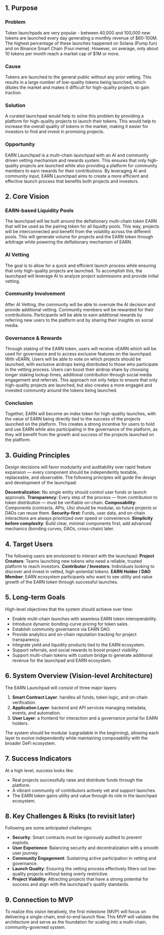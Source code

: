 ## 1. Purpose
### Problem
Token launchpads are very popular - between 40,000 and 100,000 new tokens are launched every day generating a monthly revenue of \$60-100M. The highest percentage of these launches happened on Solana (Pump.fun) and on Binance Smart Chain (Four.meme). However, on average, only about 10 tokens per month reach a market cap of \$1M or more. 
### Cause
Tokens are launched to the general public without any prior vetting. This results in a large number of low-quality tokens being launched, which dilutes the market and makes it difficult for high-quality projects to gain traction. 
### Solution
A curated launchpad would help to solve this problem by providing a platform for high-quality projects to launch their tokens. This would help to increase the overall quality of tokens in the market, making it easier for investors to find and invest in promising projects. 
### Opportunity
EARN Launchpad is a multi-chain launchpad with an AI and community driven vetting mechanism and rewards system. This ensures that only high-quality projects are launched while also providing a platform for community members to earn rewards for their contributions. By leveraging AI and community input, EARN Launchpad aims to create a more efficient and effective launch process that benefits both projects and investors.

## 2. Core Vision

### EARN-based Liquidity Pools
The launchpad will be built around the deflationary multi-chain token EARN that will be used as the pairing token for all liquidty pools. This way, projects will be interconnected and benefit from the volatility across the different pools. This will generate volume for projects and the EARN token through arbitrage while powering the deflationary mechanism of EARN. 

### AI Vetting
The goal is to allow for a quick and efficient launch process while ensuring that only high-quality projects are launched. To accomplish this, the launchpad will leverage AI to analyze project submissions and provide initial vetting. 

### Community Involvement
After AI Vetting, the community will be able to overrule the AI decision and provide additional vetting. Community members will be rewarded for their contributions. Participants will be able to earn additional rewards by referring new users to the platform and by sharing their insights on social media.

### Governance & Rewards
Through staking of the EARN token, users will receive vEARN which will be used for governance and to access exclusive features on the launchpad. With vEARN, Users will be able to vote on which projects should be launched, with exclusive airdrops being distributed to those who participate in the vetting process. Users can boost their airdrop share by choosing longer staking lockup times, additional contribution through social media engagement and referrals. This approach not only helps to ensure that only high-quality projects are launched, but also creates a more engaged and invested community around the tokens being launched. 

### Conclusion
Together, EARN will become an index token for high-quality launches, with the value of EARN being directly tied to the success of the projects launched on the platform. This creates a strong incentive for users to hold and use EARN while also participating in the governance of the platform, as they will benefit from the growth and success of the projects launched on the platform.

## 3. Guiding Principles
Design decisions will favor modularity and auditability over rapid feature expansion — every component should be independently testable, replaceable, and observable. The following principles will guide the design and development of the launchpad:  

**Decentralization**: No single entity should control user funds or launch approvals.
**Transparency**: Every step of the process — from contribution to token distribution — must be verifiable on-chain.
**Composability**: Components (contracts, APIs, UIs) should be modular, so future projects or DAOs can reuse them.
**Security-first**:	Funds, user data, and on-chain interactions are always prioritized over speed or convenience.
**Simplicity before complexity**: Build clear, minimal components first; add advanced mechanics (bonding curves, DAOs, cross-chain) later.

## 4. Target Users
The following users are envisioned to interact with the launchpad:
**Project Creators**: Teams launching new tokens who need a reliable, trusted platform to reach investors.
**Contributor / Investors**: Individuals looking to discover and invest in vetted, high-potential tokens.
**EARN Holder / DAO Member**: EARN ecosystem participants who want to see utility and value growth of the EARN token through successful launches.

## 5. Long-term Goals
High-level objectives that the system should achieve over time:
- Enable multi-chain launches with seamless EARN token interoperability.
- Introduce dynamic bonding-curve pricing for token sales.
- Establish community governance via EARN DAO.
- Provide analytics and on-chain reputation tracking for project transparency.
- Integrate yield and liquidity products tied to the EARN ecosystem.
- Support referrals, and social rewards to boost project visibility.
- Support multi-chain tokens with custom bridge to generate additional revenue for the launchpad and EARN ecosystem.

## 6. System Overview (Vision-level Architecture)
The EARN Launchpad will consist of three major layers:

1. **Smart Contract Layer**: handles all funds, token logic, and on-chain verification.
2. **Application Layer**: backend and API services managing metadata, events, and automation.
3. **User Layer**: a frontend for interaction and a governance portal for EARN holders.

The system should be modular (upgradable in the beginning), allowing each layer to evolve independently while maintaining composability with the broader DeFi ecosystem.

## 7. Success Indicators
At a high level, success looks like:
- Real projects successfully raise and distribute funds through the platform.
- A vibrant community of contributors actively vet and support launches.
- The EARN token gains utility and value through its role in the launchpad ecosystem.

## 8. Key Challenges & Risks (to revisit later)
Following are some anticipated challenges:
- **Security**: Smart contracts must be rigorously audited to prevent exploits.
- **User Experience**: Balancing security and decentralization with a smooth user journey.
- **Community Engagement**: Sustaining active participation in vetting and governance.
- **Launch Quality**: Ensuring the vetting process effectively filters out low-quality projects without being overly restrictive.
- **Project Viability**: Attracting projects that have a strong potential for success and align with the launchpad's quality standards.

## 9. Connection to MVP
To realize this vision iteratively, the first milestone (MVP) will focus on delivering a single-chain, end-to-end launch flow.
This MVP will validate the architecture and serve as the foundation for scaling into a multi-chain, community-governed system.